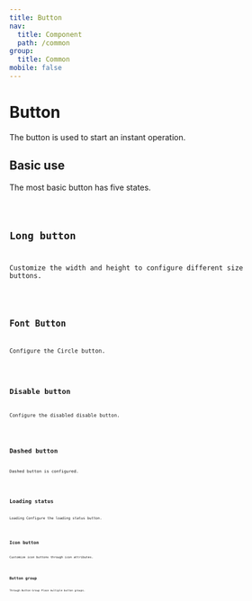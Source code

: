 ```yaml
---
title: Button
nav:
  title: Component
  path: /common
group:
  title: Common
mobile: false
---
```


# Button

The button is used to start an instant operation.

## Basic use

The most basic button has five states.

<code src="./demos/index1.tsx" />

## Long button

Customize the width and height to configure different size buttons.

<code src="./demos/index2.tsx" />

## Font Button

Configure the Circle button.

<code src="./demos/index3.tsx" />

## Disable button

Configure the disabled disable button.

<code src="./demos/index4.tsx" />

## Dashed button

Dashed button is configured.

<code src="./demos/index5.tsx" />

## Loading status

Loading Configure the loading status button.

<code src="./demos/index6.tsx" />

## Icon button

Customize icon buttons through icon attributes.

<code src="./demos/index8.tsx" />

## Button group

Through Button Group Place multiple button groups.

<code src="./demos/index7.tsx" />

<API></API>
